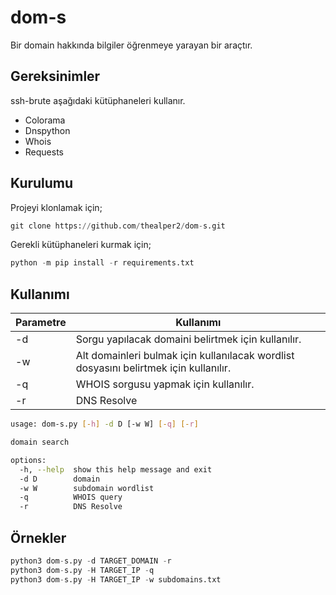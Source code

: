 # dom-s

Bir domain hakkında bilgiler öğrenmeye yarayan bir araçtır.

## Gereksinimler

ssh-brute aşağıdaki kütüphaneleri kullanır.

* Colorama
* Dnspython
* Whois
* Requests

## Kurulumu

Projeyi klonlamak için;

```python
git clone https://github.com/thealper2/dom-s.git
```
Gerekli kütüphaneleri kurmak için;

```python
python -m pip install -r requirements.txt
```

## Kullanımı

| Parametre | Kullanımı |
| --------- | --------- |
| -d        | Sorgu yapılacak domaini belirtmek için kullanılır. |
| -w        | Alt domainleri bulmak için kullanılacak wordlist dosyasını belirtmek için kullanılır. |
| -q        | WHOIS sorgusu yapmak için kullanılır. |
| -r        | DNS Resolve |
```bash
usage: dom-s.py [-h] -d D [-w W] [-q] [-r]

domain search

options:
  -h, --help  show this help message and exit
  -d D        domain
  -w W        subdomain wordlist
  -q          WHOIS query
  -r          DNS Resolve
```

## Örnekler

```python
python3 dom-s.py -d TARGET_DOMAIN -r
python3 dom-s.py -H TARGET_IP -q
python3 dom-s.py -H TARGET_IP -w subdomains.txt
```
